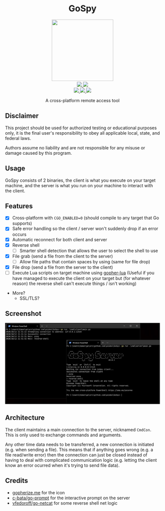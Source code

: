 <h1 align="center">GoSpy</h1>

<p align="center">
    <img height=200 width=200 src="./icon.png"/>
    <br/>
    <a href="https://github.com/psidex/GoSpy/actions" >
        <img src="https://github.com/psidex/GoSpy/workflows/go%20build%20windows/badge.svg" />
    </a>
    <a href="https://github.com/psidex/GoSpy/actions" >
        <img src="https://github.com/psidex/GoSpy/workflows/go%20build%20ubuntu/badge.svg" />
    </a>
    <br/>
    <a href="https://goreportcard.com/report/github.com/psidex/GoSpy" >
        <img src="https://goreportcard.com/badge/github.com/psidex/GoSpy" />
    </a>
    <a href="./LICENSE" >
        <img src="https://img.shields.io/github/license/psidex/GoSpy" />
    </a>
    <a href="https://ko-fi.com/M4M18XB1" >
        <img src="https://img.shields.io/badge/support%20me-Ko--fi-orange.svg?style=flat&colorA=35383d" />
    </a>
</p>

<p align="center">A cross-platform remote access tool</p>

## Disclaimer

This project should be used for authorized testing or educational purposes only, it is the final user's responsibility
to obey all applicable local, state, and federal laws.

Authors assume no liability and are not responsible for any misuse or damage caused by this program.

## Usage

GoSpy consists of 2 binaries, the client is what you execute on your target machine, and the server is what you run on
your machine to interact with the client.

## Features

- [x] Cross-platform with `CGO_ENABLED=0` (should compile to any target that Go supports)
- [x] Safe error handling so the client / server won't suddenly drop if an error occurs
- [x] Automatic reconnect for both client and server
- [x] Reverse shell
  - [ ] Smarter shell detection that allows the user to select the shell to use
- [x] File grab (send a file from the client to the server)
  - [ ] Allow file paths that contain spaces by using (same for file drop)
- [x] File drop (send a file from the server to the client)
- [ ] Execute Lua scripts on target machine using [gopher-lua](https://github.com/yuin/gopher-lua) (Useful if you
  have managed to execute the client on your target but (for whatever reason) the reverse shell can't execute things /
  isn't working)
- More?
  - SSL/TLS?

## Screenshot

![](./demo.png)

## Architecture

The client maintains a main connection to the server, nicknamed `CmdCon`. This is only used to exchange commands and
arguments.

Any other time data needs to be transferred, a new connection is initiated (e.g. when sending a file). This means
that if anything goes wrong (e.g. a file read/write error) then the connection can just be closed instead of having
to deal with complicated communication logic (e.g. letting the client know an error ocurred when it's trying to send
file data).

## Credits

- [gopherize.me](https://gopherize.me/) for the icon
- [c-bata/go-prompt](https://github.com/c-bata/go-prompt/) for the interactive prompt on the server
- [vfedoroff/go-netcat](https://github.com/vfedoroff/go-netcat/blob/master/main.go) for some reverse shell net logic

